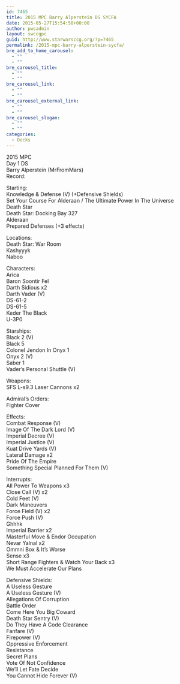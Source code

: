 ```yaml
---
id: 7465
title: 2015 MPC Barry Alperstein DS SYCFA
date: 2015-05-27T15:54:50+00:00
author: pwsadmin
layout: swccgpc
guid: http://www.starwarsccg.org/?p=7465
permalink: /2015-mpc-barry-alperstein-sycfa/
bre_add_to_home_carousel:
  - ""
  - ""
bre_carousel_title:
  - ""
  - ""
bre_carousel_link:
  - ""
  - ""
bre_carousel_external_link:
  - ""
  - ""
bre_carousel_slogan:
  - ""
  - ""
categories:
  - Decks
---
```

2015 MPC  
Day 1 DS  
Barry Alperstein (MrFromMars)  
Record: 

Starting:  
Knowledge & Defense (V) (+Defensive Shields)  
Set Your Course For Alderaan / The Ultimate Power In The Universe  
Death Star  
Death Star: Docking Bay 327  
Alderaan  
Prepared Defenses (+3 effects)

Locations:  
Death Star: War Room  
Kashyyyk  
Naboo

Characters:  
Arica  
Baron Soontir Fel  
Darth Sidious x2  
Darth Vader (V)  
DS-61-2  
DS-61-5  
Keder The Black  
U-3P0

Starships:  
Black 2 (V)  
Black 5  
Colonel Jendon In Onyx 1  
Onyx 2 (V)  
Saber 1  
Vader&#8217;s Personal Shuttle (V)

Weapons:  
SFS L-s9.3 Laser Cannons x2

Admiral&#8217;s Orders:  
Fighter Cover

Effects:  
Combat Response (V)  
Image Of The Dark Lord (V)  
Imperial Decree (V)  
Imperial Justice (V)  
Kuat Drive Yards (V)  
Lateral Damage x2  
Pride Of The Empire  
Something Special Planned For Them (V)

Interrupts:  
All Power To Weapons x3  
Close Call (V) x2  
Cold Feet (V)  
Dark Maneuvers  
Force Field (V) x2  
Force Push (V)  
Ghhhk  
Imperial Barrier x2  
Masterful Move & Endor Occupation  
Nevar Yalnal x2  
Ommni Box & It&#8217;s Worse  
Sense x3  
Short Range Fighters & Watch Your Back x3  
We Must Accelerate Our Plans

Defensive Shields:  
A Useless Gesture  
A Useless Gesture (V)  
Allegations Of Corruption  
Battle Order  
Come Here You Big Coward  
Death Star Sentry (V)  
Do They Have A Code Clearance  
Fanfare (V)  
Firepower (V)  
Oppressive Enforcement  
Resistance  
Secret Plans  
Vote Of Not Confidence  
We&#8217;ll Let Fate Decide  
You Cannot Hide Forever (V)